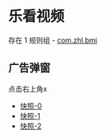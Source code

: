 # 乐看视频

存在 1 规则组 - [com.zhl.bmi](/src/apps/com.zhl.bmi.ts)

## 广告弹窗

点击右上角x

- [快照-0](https://i.gkd.li/import/13255787)
- [快照-1](https://i.gkd.li/import/13255786)
- [快照-2](https://i.gkd.li/import/13542343)
